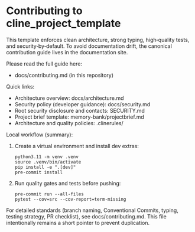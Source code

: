 # Contributing to cline_project_template

This template enforces clean architecture, strong typing, high‑quality tests, and security‑by‑default. To avoid documentation drift, the canonical contribution guide lives in the documentation site.

Please read the full guide here:
- docs/contributing.md (in this repository)

Quick links:
- Architecture overview: docs/architecture.md
- Security policy (developer guidance): docs/security.md
- Root security disclosure and contacts: SECURITY.md
- Project brief template: memory-bank/projectbrief.md
- Architecture and quality policies: .clinerules/

Local workflow (summary):
1) Create a virtual environment and install dev extras:
   ```
   python3.11 -m venv .venv
   source .venv/bin/activate
   pip install -e ".[dev]"
   pre-commit install
   ```
2) Run quality gates and tests before pushing:
   ```
   pre-commit run --all-files
   pytest --cov=src --cov-report=term-missing
   ```

For detailed standards (branch naming, Conventional Commits, typing, testing strategy, PR checklist), see docs/contributing.md. This file intentionally remains a short pointer to prevent duplication.
